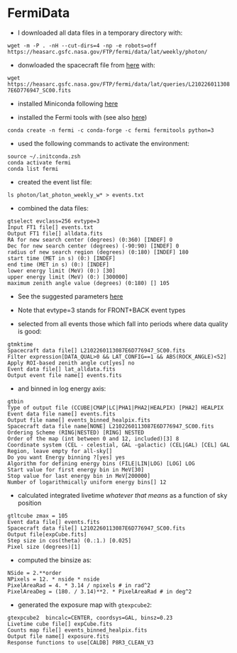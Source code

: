 # FermiData

- I downloaded all data files in a temporary directory with:

`wget -m -P . -nH --cut-dirs=4 -np -e robots=off https://heasarc.gsfc.nasa.gov/FTP/fermi/data/lat/weekly/photon/`

- donwloaded the spacecraft file from [here](https://heasarc.gsfc.nasa.gov/FTP/fermi/data/lat/queries) with:

`wget https://heasarc.gsfc.nasa.gov/FTP/fermi/data/lat/queries/L2102260113087E6D776947_SC00.fits`

- installed Miniconda following [here](https://docs.conda.io/en/latest/miniconda.html)

- installed the Fermi tools with (see also [here](https://github.com/fermi-lat/Fermitools-conda/wiki/Installation-Instructions))

`conda create -n fermi -c conda-forge -c fermi fermitools python=3`

- used the following commands to activate the environment:

```
source ~/.initconda.zsh
conda activate fermi
conda list fermi
```

- created the event list file:

`ls photon/lat_photon_weekly_w* > events.txt`

- combined the data files:

```
gtselect evclass=256 evtype=3 
Input FT1 file[] events.txt
Output FT1 file[] alldata.fits
RA for new search center (degrees) (0:360) [INDEF] 0
Dec for new search center (degrees) (-90:90) [INDEF] 0
radius of new search region (degrees) (0:180) [INDEF] 180
start time (MET in s) (0:) [INDEF] 
end time (MET in s) (0:) [INDEF] 
lower energy limit (MeV) (0:) [30]
upper energy limit (MeV) (0:) [300000]
maximum zenith angle value (degrees) (0:180) [] 105
```

- See the suggested parameters [here](https://fermi.gsfc.nasa.gov/ssc/data/analysis/documentation/Cicerone/Cicerone_Data_Exploration/Data_preparation.html)

- Note that evtype=3 stands for FRONT+BACK event types

- selected from all events those which fall into periods where data quality is good:

```
gtmktime
Spacecraft data file[] L2102260113087E6D776947_SC00.fits
Filter expression[DATA_QUAL>0 && LAT_CONFIG==1 && ABS(ROCK_ANGLE)<52] 
Apply ROI-based zenith angle cut[yes] no
Event data file[] lat_alldata.fits
Output event file name[] events.fits
```

- and binned in log energy axis:

```
gtbin
Type of output file (CCUBE|CMAP|LC|PHA1|PHA2|HEALPIX) [PHA2] HEALPIX
Event data file name[] events.fits
Output file name[] events_binned_healpix.fits
Spacecraft data file name[NONE] L2102260113087E6D776947_SC00.fits
Ordering Scheme (RING|NESTED) [RING] NESTED
Order of the map (int between 0 and 12, included)[3] 8
Coordinate system (CEL - celestial, GAL -galactic) (CEL|GAL) [CEL] GAL
Region, leave empty for all-sky[] 
Do you want Energy binning ?[yes] yes
Algorithm for defining energy bins (FILE|LIN|LOG) [LOG] LOG
Start value for first energy bin in MeV[30] 
Stop value for last energy bin in MeV[200000] 
Number of logarithmically uniform energy bins[] 12
```

- calculated integrated livetime *whatever that means* as a function of sky position

```
gtltcube zmax = 105                                                                                                                                                                                                                                                            Event data file[] events.fits 
Spacecraft data file[] L2102260113087E6D776947_SC00.fits 
Output file[expCube.fits]
Step size in cos(theta) (0.:1.) [0.025] 
Pixel size (degrees)[1]
```

- computed the binsize as: 

```
NSide = 2.**order
NPixels = 12. * nside * nside
PixelAreaRad = 4. * 3.14 / npixels # in rad^2
PixelAreaDeg = (180. / 3.14)**2. * PixelAreaRad # in deg^2
```

- generated the exposure map with `gtexpcube2`:

```
gtexpcube2  bincalc=CENTER, coordsys=GAL, binsz=0.23                                                                                                                                                                                                                          Livetime cube file[] expCube.fits 
Counts map file[] events_binned_healpix.fits
Output file name[] exposure.fits
Response functions to use[CALDB] P8R3_CLEAN_V3
```
